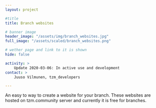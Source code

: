 ```yaml
---
layout: project

#title
title: Branch websites

# banner image
header_image: "/assets/img/branch_websites.jpg"
full_image: "/assets/scaled/branch_websites.png"

# wether page and link to it is shown
hide: false

activity: >
    Update 2020-03-06: In active use and development
contact: >
    Juuso Vilmunen, tzm_developers

---
```


An easy to way to create a website for your branch. These websites are hosted on tzm.community server and currently it is free for branches.

<!--more-->

